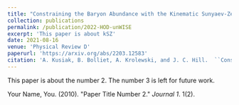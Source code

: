 ```yaml
---
title: "Constraining the Baryon Abundance with the Kinematic Sunyaev-Zel'dovich Effect: Projected-Field Detection Using Planck, WMAP, and unWISE"
collection: publications
permalink: /publication/2022-HOD-unWISE
excerpt: 'This paper is about kSZ'
date: 2021-08-16
venue: 'Physical Review D'
paperurl: 'https://arxiv.org/abs/2203.12583'
citation: 'A. Kusiak, B. Bolliet, A. Krolewski, and J. C. Hill.  ``Constraining the Galaxy-halo Connection of Infrared-selected unWISE Galaxies with Galaxy Clustering and Galaxy-CMB Lensing Power Spectra'' (2022).  arXiv:2203.12583 [astro-ph.CO].'
---
```

This paper is about the number 2. The number 3 is left for future work.

<!-- [Download paper here](http://academicpages.github.io/files/paper2.pdf) -->

Your Name, You. (2010). "Paper Title Number 2." <i>Journal 1</i>. 1(2).

<!-- ---
title: "Constraining the Baryon Abundance with the Kinematic Sunyaev-Zel'dovich Effect: Projected-Field Detection Using Planck, WMAP, and unWISE"
collection: publications
permalink: /publication/2021-kSZ-unWISE
excerpt: 'This paper is about kSZ'
date: 2021-08-16
venue: 'Physical Review D'
paperurl: 'https://journals.aps.org/prd/abstract/10.1103/PhysRevD.104.043518'
citation: 'A. Kusiak, B. Bolliet, S. Ferraro, J. C. Hill, and A. Krolewski.  ``Constraining the Baryon Abundance with the Kinematic Sunyaev Zel'dovich Effect: Projected-Field Detection Using Planck, WMAP, and unWISE'' (2021).  Phys. Rev. D, 104, 043518.'
---
This paper is about the number 1. The number 2 is left for future work.

[Download paper here](http://academicpages.github.io/files/paper1.pdf)

Recommended citation: Your Name, You. (2009). "Paper Title Number 1." <i>Journal 1</i>. 1(1). -->
